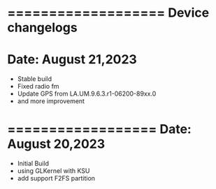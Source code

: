 ===================
Device changelogs
===================
Date: August 21,2023
===================
- Stable build
- Fixed radio fm
- Update GPS from LA.UM.9.6.3.r1-06200-89xx.0
- and more improvement


==================
Date: August 20,2023
===================
- Initial Build
- using GLKernel with KSU
- add support F2FS partition
